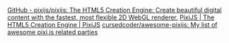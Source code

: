 
[GitHub - pixijs/pixijs: The HTML5 Creation Engine: Create beautiful digital content with the fastest, most flexible 2D WebGL renderer.](https://github.com/pixijs/pixijs)
[PixiJS | The HTML5 Creation Engine | PixiJS](https://pixijs.com/)
[cursedcoder/awesome-pixijs: My list of awesome pixi.js related parties](https://github.com/cursedcoder/awesome-pixijs)
